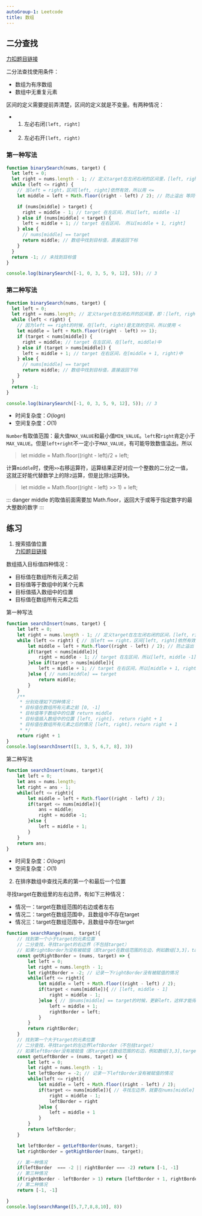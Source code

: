 ```yaml
---
autoGroup-1: Leetcode
title: 数组
---
```


## 二分查找
[力扣题目链接](https://leetcode-cn.com/problems/binary-search/)

二分法查找使用条件：

- 数组为有序数组
- 数组中无重复元素

区间的定义需要提前弄清楚，区间的定义就是不变量。有两种情况：

- 1. 左必右闭`[left, right]`
- 2. 左必右开`[left, right)`

### 第一种写法

```js
function binarySearch(nums, target) {
  let left = 0;
  let right = nums.length - 1; // 定义target在左闭右闭的区间里，[left, right]
  while (left <= right) {
    // 当left = right，区间[left, right]依然有效，所以用 <=
    let middle = left + Math.floor((right - left) / 2); // 防止溢出 等同于(left + right) / 2

    if (nums[middle] > target) {
      right = middle - 1; // target 在左区间，所以[left, middle -1]
    } else if (nums[middle] < target) {
      left = middle + 1; // target 在右区间， 所以[middle + 1, right]
    } else {
      // nums[middle] == target
      return middle; // 数组中找到目标值，直接返回下标
    }
  }
  return -1; // 未找到目标值
}

console.log(binarySearch([-1, 0, 3, 5, 9, 12], 5)); // 3
```

### 第二种写法

```js
function binarySearch(nums, target) {
  let left = 0;
  let right = nums.length; // 定义target在左闭右开的区间里，即：[left, right)
  while (left < right) {
    // 因为left == right的时候，在[left, right)是无效的空间，所以使用 <
    let middle = left + Math.floor((right - left) >> 1);
    if (target < nums[middle]) {
      right = middle; // target 在左区间，在[left, middle)中
    } else if (target > nums[middle]) {
      left = middle + 1; // target 在右区间，在[middle + 1, right)中
    } else {
      // nums[middle] == target
      return middle; // 数组中找到目标值，直接返回下标
    }
  }
  return -1;
}

console.log(binarySearch([-1, 0, 3, 5, 9, 12], 5)); // 3
```
- 时间复杂度：$O(logn)$
- 空间复杂度：$O(1)$

`Number`有取值范围：最大值`MAX_VALUE`和最小值`MIN_VALUE`。`left`和`right`肯定小于`MAX_VALUE`。但是`left+right`不一定小于`MAX_VALUE`，有可能导致数值溢出。所以
>let middle = Math.floor((right - left)/2 + left;  

计算`middle`时，使用`>>`右移运算符，运算结果正好对应一个整数的二分之一值，这就正好能代替数学上的除`2`运算，但是比除`2`运算快。

> let middle = Math.floor((right - left) >> 1) + left;

::: danger
middle 的取值前面需要加 Math.floor，返回大于或等于指定数字的最大整数的数字
:::

## 练习
1. 搜索插值位置  
[力扣题目链接](https://leetcode-cn.com/problems/search-insert-position/)

数组插入目标值四种情况：
- 目标值在数组所有元素之前
- 目标值等于数组中的某个元素
- 目标值插入数组中的位置
- 目标值在数组所有元素之后

第一种写法
```js
function searchInsert(nums, target) {
    let left = 0;
    let right = nums.length - 1; // 定义target在左左闭右闭的区间，[left, rihgt]
    while (left <= right) { // 当left == right，区间[left, right]依然有效
        let middle = left + Math.floor((right - left) / 2); // 防止溢出 等同于(left + right) / 2
        if(target < nums[middle]){
            right = middle - 1; // target 在左区间，所以[left, middle -1]
        }else if(target > nums[middle]){
            left = middle + 1; // target 在右区间，所以[middle + 1, right]
        }else { // nums[middle] == target
            return middle;
        }
    }
    /**
     * 分别处理如下四种情况：
     * 目标值在数组所有元素之前 [0, -1]
     * 目标值等于数组中的位置 return middle
     * 目标值插入数组中的位置 [left, right]， return right + 1
     * 目标值在数组所有元素之后的情况 [left, right]，return right + 1
     * */ 
    return right + 1
}
console.log(searchInsert([1, 3, 5, 6,7, 8], 3))
```

第二种写法
```js
function searchInsert(nums, target){
    let left = 0;
    let ans = nums.length;
    let right = ans - 1;
    while(left <= right){
        let middle = left + Math.floor((right - left) / 2);
        if(target <= nums[middle]){
            ans = middle;
            right = middle -1;
        }else {
            left = middle + 1;
        }
    }
    return ans;
}
```
- 时间复杂度：$O(logn)$
- 空间复杂度：$O(1)$

2. 在排序数组中查找元素的第一个和最后一个位置  

寻找target在数组里的左右边界，有如下三种情况：
- 情况一：target在数组范围的右边或者左右
- 情况二：target在数组范围中，且数组中不存在target
- 情况三：target在数组范围中，且数组中存在target

```js
function searchRange(nums, target){
    // 找到第一个小于target的元素位置
    // 二分查找，寻找target的右边界（不包括target）
    // 如果rightBorder为没有被赋值（即target在数组范围的左边，例如数组[3,3]，target为2），为了处理情况一
    const getRightBorder = (nums, target) => {
        let left = 0;
        let right = nums.length - 1;
        let rightBorder = -2; // 记录一下rightBorder没有被赋值的情况
        while(left <= right){
            let middle = left + Math.floor((right - left) / 2);
            if(target < nums[middle]){ // [left, middle - 1]
                right = middle - 1;
            }else { // 当nums[middle] == target的时候，更新left，这样才能得到target的右边界
                left = middle + 1;
                rightBorder = left;
            }
        }
        return rightBorder;
    }
    // 找到第一个大于target的元素位置
    // 二分查找，寻找target的左边界leftBorder（不包括target）
    // 如果leftBorder没有被赋值（即target在数组范围的右边，例如数组[3,3],target为4），为了处理情况一
    const getLeftBorder = (nums, target) => {
        let left = 0;
        let right = nums.length - 1;
        let leftBorder = -2; // 记录一下leftBorder没有被赋值的情况
        while(left <= right){
            let middle = left + Math.floor((right - left) / 2);
            if(target <= nums[middle]){ // 寻找左边界，就要在nums[middle] == target的时候更新right
                right = middle - 1;
                leftBorder = right
            }else {
                left = middle + 1
            }
        }
        return leftBorder;
    }

    let leftBorder = getLeftBorder(nums, target);
    let rightBorder = getRightBorder(nums, target);

    // 第一种情况
    if(leftBorder  === -2 || rightBorder === -2) return [-1, -1]
    // 第三种情况
    if(rightBorder - leftBorder > 1) return [leftBorder + 1, rightBorder - 1];
    // 第二种情况
    return [-1, -1]

}
console.log(searchRange([5,7,7,8,8,10], 8))
```